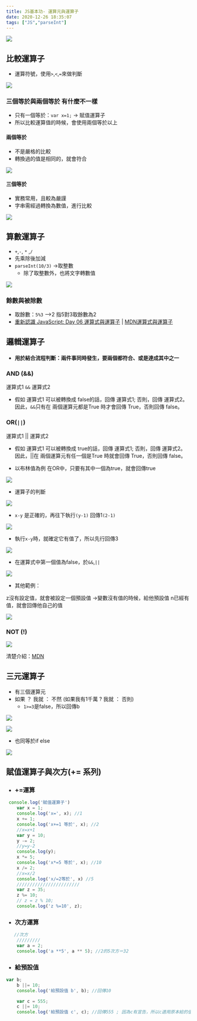 ```yaml
---
title: JS基本功- 運算元與運算子
date: 2020-12-26 18:35:07
tags: ["JS","parseInt"]
---
```

![](https://i.imgur.com/42eMxRa.png)

## 比較運算子
* 運算符號，使用`>`,`<`,`=`來做判斷

![](https://i.imgur.com/XPfa6QC.png)

### 三個等於與兩個等於 有什麼不一樣

* 只有一個等於：`var x=1;` -> 賦值運算子
* 所以比較運算值的時候，會使用兩個等於以上

#### 兩個等於
* 不是嚴格的比較
* 轉換過的值是相同的，就會符合

![](https://i.imgur.com/aXRMO9v.png)
#### 三個等於
* 實務常用，且較為嚴謹
* 字串需經過轉換為數值，進行比較  

![](https://i.imgur.com/qFnbPBt.png)

## 算數運算子

* `+`,`-`, `*` ,`/`
* 先乘除後加減
* `parseInt(10/3)` ->取整數
    * 除了取整數外，也將文字轉數值

![](https://i.imgur.com/GDNiVIa.png)


### 餘數與被除數
* 取餘數：`5%3` -->2 指5對3取餘數為2
* [重新認識 JavaScript: Day 06 運算式與運算子](https://ithelp.ithome.com.tw/articles/10191180) | [MDN運算式與運算子](https://developer.mozilla.org/zh-TW/docs/Web/JavaScript/Guide/Expressions_and_Operators)

## 邏輯運算子
* #### 用於結合流程判斷：兩件事同時發生，要兩個都符合、或是達成其中之一

### AND (&&)

運算式1 ``&&`` 運算式2
* 假如 運算式1 可以被轉換成 false的話，回傳 運算式1; 否則，回傳 運算式2。 因此，`&&`只有在 兩個運算元都是True 時才會回傳 True，否則回傳 false。


### OR(`||`)

運算式1 || 運算式2
* 假如 運算式1 可以被轉換成 true的話，回傳 運算式1; 否則，回傳 運算式2。 因此，||在 兩個運算元有任一個是True 時就會回傳 True，否則回傳 false。


* 以布林值為例 
 在OR中，只要有其中一個為true，就會回傳true
 
![](https://i.imgur.com/MVdrWHD.png)

* 運算子的判斷 

![](https://i.imgur.com/QrVIaVk.png)

* `x-y` 是正確的，再往下執行`(y-1)` 回傳1`(2-1) `

![](https://i.imgur.com/ePTB51j.png)

* 執行`x-y`時，就確定它有值了，所以先行回傳3 

![](https://i.imgur.com/jDgoWtM.png)

* 在運算式中第一個值為false，於`&&`,`||`

![](https://i.imgur.com/ozAgEpK.png)

* 其他範例： 


z沒有設定值，就會被設定一個預設值 ->變數沒有值的時候，給他預設值
n已經有值，就會回傳他自己的值

![](https://i.imgur.com/GCQrL1J.png)



### NOT (!)

![](https://i.imgur.com/AgVDowW.png)



清楚介紹：[MDN](https://developer.mozilla.org/zh-TW/docs/Web/JavaScript/Guide/Expressions_and_Operators#%E9%82%8F%E8%BC%AF%E9%81%8B%E7%AE%97%E5%AD%90)

## 三元運算子
* 有三個運算元
* 如果 ？ 我就 ： 不然 (如果我有1千萬 ? 我就 ： 否則)
    * `1>=3`是false，所以回傳b 

![](https://i.imgur.com/zx1ABJ0.png)

![](https://i.imgur.com/kWSDA5Q.png)

* 也同等於if else

![](https://i.imgur.com/e4e2VMo.png)

## 賦值運算子與次方(+= 系列)

* ### +=運算

```javascript
 console.log('賦值運算子')
    var x = 1;
    console.log('x=', x); //1
    x += 1;
    console.log('x+=1 等於', x); //2
    //x=x+1
    var y = 10;
    y -= 2;
    //y=y-2
    console.log(y);
    x *= 5;
    console.log('x*=5 等於', x); //10
    x /= 2;
    //x=x/2
    console.log('x/=2等於', x) //5
    ////////////////////////
    var z = 35;
    z %= 10;
    // z = z % 10;
    console.log('z %=10', z);
```
* ### 次方運算

```javascript
   //次方
    /////////
    var a = 2;
    console.log('a **5', a ** 5); //2的5次方＝32
```
* ### 給預設值
```javascript
var b;
    b ||= 10;
    console.log('給預設值 b', b); //回傳10

    var c = 555;
    c ||= 10;
    console.log('給預設值 c', c); //回傳555 ; 因為c有宣告，所以c適用原本給的值
```
